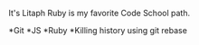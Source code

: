 It's Litaph
Ruby is my favorite Code School path.

*Git
*JS
*Ruby
*Killing history using git rebase
